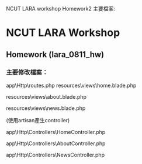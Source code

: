 NCUT LARA workshop
 Homework2
 主要檔案:
# NCUT LARA Workshop
## Homework (lara_0811_hw)
### 主要修改檔案：
 app\Http\routes.php
  resources\views\home.blade.php
 
 resources\views\about.blade.php
 
 resources\views\news.blade.php
 
 (使用artisan產生controller)
 
 app\Http\Controllers\HomeController.php
 
 app\Http\Controllers\AboutController.php
 
 app\Http\Controllers\NewsController.php
